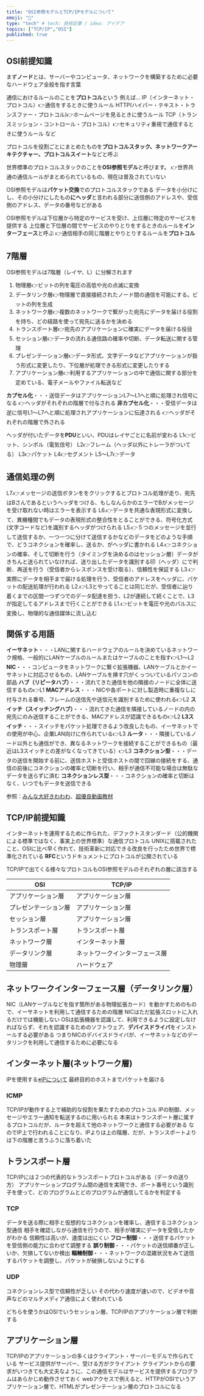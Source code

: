```yaml
---
title: "OSI参照モデルとTCP/IPモデルについて"
emoji: "🤖"
type: "tech" # tech: 技術記事 / idea: アイデア
topics: ["TCP/IP","OSI"]
published: true
---
```


## OSI前提知識

まず**ノード**とは、サーバーやコンピュータ、ネットワークを構築するために必要なハードウェア全般を指す言葉

通信におけるルールのことを**プロトコル**という
例えば...
IP（インターネット・プロトコル）👉通信をするときに使うルール
HTTP(ハイパー・テキスト・トランスファー・プロトコル)👉ホームページを見るときに使うルール
TCP（トランスミッション・コントロール・プロトコル）👉セキュリティ重視で通信するときに使うルール
など

プロトコルを役割ごとにまとめたものを**プロトコルスタック、ネットワークアーキテクチャー、プロトコルスイート**などと呼ぶ

世界標準のプロトコルスタックのことを**OSI参照モデル**と呼びます。
👉世界共通の通信ルールがまとめられているもの、現在は普及されていない

OSI参照モデルは**パケット交換**でのプロトコルスタックである
データを小分けにし、その小分けにしたもの**にヘッダ**と言われる部分に送信側のアドレスや、受信側のアドレス、データの番号などがある

OSI参照モデルは下位層から特定のサービスを受け、上位層に特定のサービスを提供する
上位層と下位層の間でサービスのやりとりをするときのルールを**インターフェース**と呼ぶ
👉通信相手の同じ階層とやりとりするルールを**プロトコル**



## 7階層

OSI参照モデルは7階層（レイヤ、L）に分解されます
1. 物理層👉ビットの列を電圧の高低や光の点滅に変換
2. データリンク層👉物理層で直接接続されたノード間の通信を可能にする。ビットの列を生成
3. ネットワーク層👉複数のネットワークで繋がった宛先にデータを届ける役割を持ち、どの経路を使って宛先に送るかを決める
4. トランスポート層👉宛先のアプリケーションに確実にデータを届ける役目
5. セッション層👉データの流れる通信路の確率や切断、データ転送に関する管理
6. プレゼンテーション層👉データ形式、文字データなどアプリケーションが扱う形式に変更したり、下位層が処理できる形式に変更したりする
7. アプリケーション層👉利用するアプリケーションの中で通信に関する部分を定めている、電子メールやファイル転送など

**カプセル化**・・・送信データはアプリケーションL7〜L1へと順に処理され信号になる
👉ヘッダがそれぞれの階層で付与される
**非カプセル化**・・・受信データは逆に信号L1〜L7へと順に処理されアプリケーションに伝達される
👉ヘッダがそれぞれの階層で外される

ヘッダが付いたデータを**PDU**といい、PDUはレイヤごとに名前が変わる
L1👉ビット、シンボル（電気信号）
L2👉フレーム（ヘッダ以外にトレーラがついてる）
L3👉パケット
L4👉セグメント
L5〜L7👉データ

## 通信処理の例
L7.👉メッセージの送信ボタンををクリックするとプロトコル処理が走り、宛先はBさんであるというヘッダをつける、もしなんらかのエラーでBがメッセージを受け取れない時はエラーを表示する
L6.👉データを共通な表現形式に変換して、異機種間でもデータの表現形式の整合性をとることができる、符号化方式(文字コードなど)を識別するヘッダがつけられる
L5.👉５つのメッセージを並行して送信するか、一つ一つに分けて送信するかなどのデータをどのような手順で、どうコネクションを確率し、送るか、がヘッダに書かれる
L4.👉コネクションの確率、そして切断を行う（タイミングを決めるのはセッション層）データがきちんと送られていなければ、送り出したデータを識別する印（ヘッダ）にで判断、再送を行う（受信者からレスポンスを受け取る）、信頼性を保証する
L3.👉実際にデータを相手まで届ける処理を行う、受信者のアドレスをヘッダに、パケットの配送処理が行われる
L2.👉L3とやってることは同じだが、受信者に辿り着くまでの区間一つずつでのデータ配達を担う、L2が連続して続くことで、L3が指定してるアドレスまで行くことができる
L1.👉ビットを電圧や光のパルスに変換し、物理的な通信媒体に流し込む

## 関係する用語

**イーサネット**・・・LANに関するハードウェアのルールを決めているネットワーク規格、一般的にLANケーブルのルールまたはケーブルのことを指す👉L1〜L2
**NIC**・・・コンピュータをネットワークに繋ぐ拡張機器、LANケーブルとかイーサネットに対応させるもの、LANケーブルを挿す穴がくっついているパソコンの部品
**ハブ（リピータハブ）**・・・流れてきた通信を他の隣接のノードに全体に送信するもの👉L1
**MACアドレス**・・・NICや各ポートに対し製造時に重複なしに付与される番号、フレームの送信先や送信元を識別するために使われる👉L2
**スイッチ（スイッチングハブ）**・・・流れてきた通信を隣接しているノードの内の宛先にのみ送信することができる、MACアドレスが認識できるもの👉L2
**L3スイッチ**・・・スイッチをパケット処理できるよう改良したもの、イーサネットでの使用が中心、企業LAN向けに作られている👉L3
**ルータ**・・・隣接しているノード以外とも通信ができ、異なるネットワークを接続することができるもの（最近はL3スイッチとの差がなくなってきている）👉L3
**コネクション型**・・・データの送信を開始する前に、送信ホストと受信ホストの間で回線の接続をする、通信の前後にコネクションの確率と切断を行い、相手が通信不可能な場合は無駄なデータを送らずに済む
**コネクションレス型**・・・コネクションの確率と切断はなく、いつでもデータを送信できる

参照：[みんな大好きわわわ](https://wa3.i-3-i.info/word11.html)、[超優良動画教材](https://www.youtube.com/watch?v=5QHXbxZIUDg)

## TCP/IP前提知識
インターネットを運用するために作られた、デファクトスタンダード（公的機関による標準ではなく、事実上の世界標準）な通信プロトコル
UNIXに搭載されたこと、OSIに比べ早く作れて、技術革新に対応できる改良を行ったため世界で標準化されている
**RFC**というドキュメントにプロトコルが公開されている


TCP/IPで出てくる様々なプロトコルもOSI参照モデルのそれぞれの層に該当する

| OSI | TCP/IP|
| ---- | ---- |
| アプリケーション層 | アプリケーション層 |
| プレゼンテーション層 | アプリケーション層 |
| セッション層 | アプリケーション層 |
| トランスポート層 | トランスポート層 |
| ネットワーク層 | インターネット層 |
| データリンク層 | ネットワークインターフェース層 |
| 物理層 | ハードウェア |

## ネットワークインターフェース層（データリンク層）
NIC（LANケーブルなどを指す箇所がある物理拡張カード）を動かすためのもので、イーサネットを利用して通信するための階層
NICはただ拡張スロットに入れるだけでは機能しない
OSは拡張機器を認識して、利用できるように設定しなければならず、それを認識するためのソフトウェア、**デバイスドライバ**をインストールする必要がある
つまりNICのデバイスドライバが、イーサネットなどのデータリンクを利用して通信するために必要になる

## インターネット層(ネットワーク層)
IPを使用する[※IPについて](https://zenn.dev/minami_hiroto/articles/6b22d054762b60)
最終目的のホストまでパケットを届ける

### ICMP
TCP/IPが動作する上で補助的な役割を果たすためのプロトコル
IPの制御、メッセージやエラー通知を転送するのに用いられる
本来はトランスポート層に属するプロトコルだが、ルータを超えて他のネットワークと通信する必要がある
なのでIP上で行われることになり、IPよりは上の階層、だが、トランスポートよりは下の階層と言うふうに落ち着いた

## トランスポート層
TCP/IPには２つの代表的なトランスポートプロトコルがある（データの送り方）
アプリケーションプログラム間の通信を実現でき、ポート番号という識別子を使って、どのプログラムとどのプログラムが通信してるかを判定する
### TCP
データを送る際に相手と仮想的なコネクションを確率し、通信するコネクション型通信
相手を確認しながら通信を行うので、相手が確実にデータを受信したかがわかる
信頼性は高いが、速度は出にくい
**フロー制御**・・・送信するパケットを受信側の能力に合わせて調整する
**誤り制御**・・・パケットの送信順番が正しいか、欠損してないか検出
**輻輳制御**・・・ネットワークの混雑状況をみて送信するパケットを調整し、パケットが破損しないようにする
### UDP
コネクションレス型で信頼性が乏しい
その代わり速度が速いので、ビデオや音声などのマルチメディア通信によく使われている

どちらを使うかはOSIでいうセッション層、TCP/IPのアプリケーション層で判断する

## アプリケーション層
TCP/IPのアプリケーションの多くはクライアント・サーバーモデルで作られている
サービス提供がサーバー、受ける方がクライアント
クライアントからの要求がいつきても大丈夫なように、この通信モデルはサービスを提供するプログラムはあらかじめ動作させておく
webアクセスで例えると、HTTPがOSIでいうアプリケーション層で、HTMLがプレゼンテーション層のプロトコルになる
